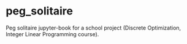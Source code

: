 # peg_solitaire
Peg solitaire jupyter-book for a school project (Discrete Optimization, Integer Linear Programming course). 
